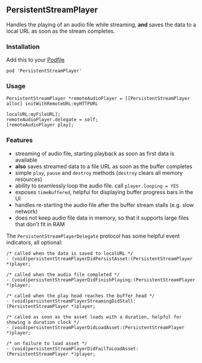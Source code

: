 ## PersistentStreamPlayer

Handles the playing of an audio file while streaming, **and** saves the data to a local URL as soon as the stream completes.

### Installation

Add this to your [Podfile](https://cocoapods.org/)

```
pod 'PersistentStreamPlayer'
```

### Usage

```
PersistentStreamPlayer *remoteAudioPlayer = [[PersistentStreamPlayer alloc] initWithRemoteURL:myHTTPURL
                                                                                     localURL:myFileURL];
remoteAudioPlayer.delegate = self;
[remoteAudioPlayer play];
```

### Features

* streaming of audio file, starting playback as soon as first data is available
* **also** saves streamed data to a file URL as soon as the buffer completes
* simple `play`, `pause` and `destroy` methods (`destroy` clears all memory resources)
* ability to seamlessly loop the audio file. call `player.looping = YES`
* exposes `timeBuffered`, helpful for displaying buffer progress bars in the UI
* handles re-starting the audio file after the buffer stream stalls (e.g. slow network)
* does not keep audio file data in memory, so that it supports large files that don't fit in RAM

The `PersistentStreamPlayerDelegate` protocol has some helpful event indicators, all optional:

```
/* called when the data is saved to localURL */
- (void)persistentStreamPlayerDidPersistAsset:(PersistentStreamPlayer *)player;

/* called when the audio file completed */
- (void)persistentStreamPlayerDidFinishPlaying:(PersistentStreamPlayer *)player;

/* called when the play head reaches the buffer head */
- (void)persistentStreamPlayerStreamingDidStall:(PersistentStreamPlayer *)player;

/* called as soon as the asset loads with a duration, helpful for showing a duration clock */
- (void)persistentStreamPlayerDidLoadAsset:(PersistentStreamPlayer *)player;

/* on failure to load asset */
- (void)persistentStreamPlayerDidFailToLoadAsset:(PersistentStreamPlayer *)player;
```